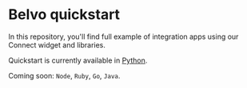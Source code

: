 # Belvo quickstart

In this repository, you'll find full example of integration apps using our Connect widget and libraries. 

Quickstart is currently available in [Python](https://github.com/belvo-finance/quickstart/tree/master/python). 

Coming soon: `Node`, `Ruby`, `Go`, `Java`.


